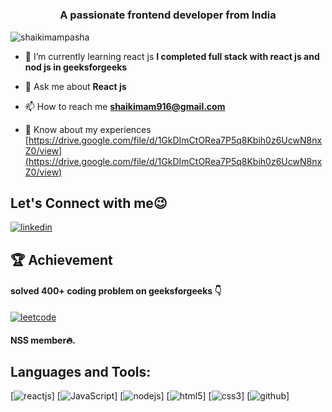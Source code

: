 <h1 align="center"Hi 👋, I'm Shaik Imam Pasha</h1>
<h3 align="center">A passionate frontend developer from India</h3>

<p align="left"> <img src="https://komarev.com/ghpvc/?username=shaikimampasha&label=Profile%20views&color=0e75b6&style=flat" alt="shaikimampasha" /> </p>

- 🌱 I’m currently learning react js **I completed full stack with react js and nod js in geeksforgeeks**

- 💬 Ask me about **React js**

- 📫 How to reach me **shaikimam916@gmail.com**

- 📄 Know about my experiences [https://drive.google.com/file/d/1GkDImCtORea7P5q8Kbih0z6UcwN8nxZ0/view](https://drive.google.com/file/d/1GkDImCtORea7P5q8Kbih0z6UcwN8nxZ0/view)

## Let's Connect with me😉
[![linkedin](https://img.shields.io/badge/LinkedIn-0077B5?style=for-the-badge&logo=linkedin&logoColor=white)](https://www.linkedin.com/in/shaik-imam-pasha-9b9714231/) 

## 🏆 Achievement
#### solved 400+ coding problem on geeksforgeeks 👇
[![leetcode](https://media.geeksforgeeks.org/gfg-gg-logo.svg)](https://auth.geeksforgeeks.org/user/shaikimvyox)
#### NSS member🔥.

## Languages and Tools:
[![reactjs](https://img.shields.io/badge/React-20232A?style=for-the-badge&logo=react&logoColor=61DAFB)]
[![JavaScript](https://img.shields.io/badge/JavaScript-323330?style=for-the-badge&logo=javascript&logoColor=F7DF1E)]
[![nodejs](https://img.shields.io/badge/Node.js-339933?style=for-the-badge&logo=nodedotjs&logoColor=white)]
[![html5](https://img.shields.io/badge/HTML5-E34F26?style=for-the-badge&logo=html5&logoColor=white)]
[![css3](https://img.shields.io/badge/CSS3-1572B6?style=for-the-badge&logo=css3&logoColor=white)]
[![github](https://img.shields.io/badge/GitHub%20Pages-222222?style=for-the-badge&logo=GitHub%20Pages&logoColor=white)]
